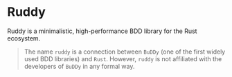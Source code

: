# Ruddy

Ruddy is a minimalistic, high-performance BDD library for the Rust ecosystem.
 
 > The name `ruddy` is a connection between `BuDDy` (one of the first widely used BDD libraries) and `Rust`. However,
 > `ruddy` is not affiliated with the developers of `BuDDy` in any formal way.